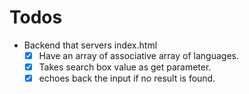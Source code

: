 # Todos

 - Backend that servers index.html
    - [x] Have an array of associative array of languages.
    - [x] Takes search box value as get parameter.
    - [x] echoes back the input if no result is found.
